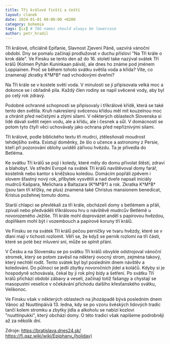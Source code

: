 ```yaml
---
title: Tři králové finští a čeští
layout: clanek
date: 2024-01-01 00:00:00 +0200
category: bohemia
tags: [cz] # TAG names should always be lowercase
author: petr_hradil
---
```


Tři králové, oficiálně Epifanie, Slavnost Zjevení Páně, uazvírá vánoční období. Dny se pomalu začínají prodlužovat v duchu přísloví "Na Tři krále o krok dále". Ve Finsku se tento den až do 16. století take nazýval svátek Tří králů (Kolmen Pyhän Kuninkaan päivä), ale dnes ho známe pod jménem Loppiainen. Proč se během tohoto svátku světila voda a křída? Víte, co znamenají zkratky K†M†B† nad vchodovými dveřmi? 

Na Tři krále se v kostele světí voda. V minulosti se jí připisovala velká moc a dokonce se i obřadně pila. Každý člen rodiny se napil svěcené vody, aby byl po celý rok zdravý.

Podobné ochranné schopnosti se připisovaly i tříkrálové křídě, která se také tento den světila. Kruh nakreslený svěcenou křídou měl mít kouzelnou moc a chránit před nečistými a zlými silami. V některých oblastech Slovenska si lidé dávali světit nejen vodu, ale a křídu, ale i česnek a sůl. V domácnosti se potom tyto čtyři věci uchovávaly jako ochrana před nepříznivými silami.

Tři králové, podle biblického textu tři mudrci, ztělesňovali moudrost tehdejšího světa. Existují doměnky, že šlo o učence a astronomy z Persie, kteří při pozorování oblohy uviděli zářivou hvězdu. Ta je přivedla do Betléma.

Ke svátku Tří králů se pojí i koledy, které měly do domu přivolat štěstí, zdraví a blahobyt. Ve střední Evropě na svátek Tří králů navštěvoval domy farář, kostelník nebo kantor s kněžskou koledou. Domácím popřáli zpěvem i slovem šťastný nový rok, příbytek vysvětili a nad dveře napsali iniciály mudrců Kašpara, Melichara a Baltazara (K†M†B†) a rok. Zkratka K†M†B† (jsou tam tři křížky, ne plus) znamená také Christus mansionem benedicat, Kristus požehnej tomuto domu.

Starší chlapci se převlékali za tři krále, obcházeli domy s betlémem a přáli, zpívali nebo předváděli tříkrálovou hru o návštěvě mudrcův Betlémě u novorozeného Ježíše. Tři krále mohl doprovázet anděl s papírovou hvězdou, doplňkem mohl být i vozembouch a papírové koruny tří králů.

Ve Finsku se na svátek Tří králů pečou perníčky ve tvaru hvězdy, které se v dlani mají v tichosti rozlomit. Věří se, že když se perník rozlomí na tři části, které se poté bez mluvení sní, může se splnit přání.

V Česku a na Slovensku se po svátku Tří králů obvykle odstrojoval vánoční stromek, který se potom zavěsil na některý ovocný strom, zejména takový, který nechtěl rodit. Tento svátek byl byl posledním dnem návštěv a koledování. Do půlnoci se jedli zbytky novoročních jídel a koláčů. Kdyby si je hospodyně schovávala, čekal by ji rok plný bídy a šetření. Po svátku Tří králů přichází období zábavy a veselí, začínají totiž fašangy a chystají se masopustní veselice v očekávání příchodu dalšího křesťanského svátku, Velikonoc. 

Ve Finsku však v některých oblastech na jihozápadě bývá posledním dnem Vánoc až Nuuttinpäivä 13. ledna, kdy se po vzoru švéských lidových tradic tančí kolem stromku a zbytky jídla a alkoholu se nabízí kozlovi "nuuttinpukki", který obchází domy. O této tradici však napíšeme podrobněji až za několik dní.

Zdroje:
https://bratislava.dnes24.sk/
https://fi.qaz.wiki/wiki/Epiphany_(holiday)